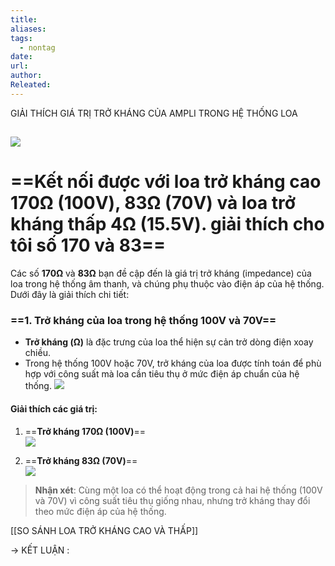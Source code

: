 ```yaml
---
title: 
aliases: 
tags:
  - nontag
date: 
url: 
author: 
Releated:
---
```



GIẢI THÍCH GIÁ TRỊ TRỞ KHÁNG CỦA AMPLI  TRONG HỆ THỐNG LOA

![](https://i.imgur.com/gOROCqs.png)
---
# ==Kết nối được với loa trở kháng cao 170Ω (100V), 83Ω (70V) và loa trở kháng thấp 4Ω (15.5V). giải thích cho tôi số 170 và 83==


Các số **170Ω** và **83Ω** bạn đề cập đến là giá trị trở kháng (impedance) của loa trong hệ thống âm thanh, và chúng phụ thuộc vào điện áp của hệ thống. Dưới đây là giải thích chi tiết:
### ==1. **Trở kháng của loa trong hệ thống 100V và 70V**==

- **Trở kháng (Ω)** là đặc trưng của loa thể hiện sự cản trở dòng điện xoay chiều.
- Trong hệ thống 100V hoặc 70V, trở kháng của loa được tính toán để phù hợp với công suất mà loa cần tiêu thụ ở mức điện áp chuẩn của hệ thống.
![](https://i.imgur.com/MTEGM0d.png)


#### Giải thích các giá trị:

1. ==**Trở kháng 170Ω (100V)**==  
    ![](https://i.imgur.com/IkBPHPb.png)

    
2. ==**Trở kháng 83Ω (70V)**==  
    ![](https://i.imgur.com/lBjwBUX.png)

    

> **Nhận xét**: Cùng một loa có thể hoạt động trong cả hai hệ thống (100V và 70V) vì công suất tiêu thụ giống nhau, nhưng trở kháng thay đổi theo mức điện áp của hệ thống.


[[SO SÁNH LOA TRỞ KHÁNG CAO VÀ THẤP]]


-> KẾT LUẬN : 